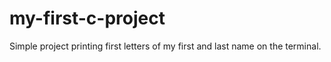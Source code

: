 # my-first-c-project
Simple project printing first letters of my first and last name on the terminal.
